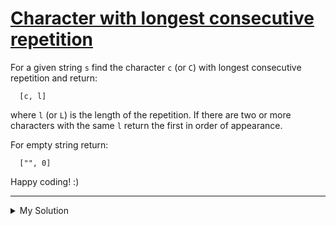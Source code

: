 # [Character with longest consecutive repetition](https://www.codewars.com/kata/586d6cefbcc21eed7a001155)

For a given string `s` find the character `c` (or `C`) with longest consecutive repetition and return:

      [c, l]

where `l` (or `L`) is the length of the repetition. If there are two or more characters with the same `l` return the
first in order of appearance.

For empty string return:

      ["", 0]

Happy coding! :)

---

<details><summary>My Solution</summary>

```js
function longestRepetition(s) {
  if (s === "") return ["", 0];

  const cArr = s.match(/(.)\1*/g);
  let maxC = "";
  let maxLength = 0;

  cArr.forEach((v) => {
    if (v.length > maxLength) {
      maxC = v[0];
      maxLength = v.length;
    }
  });

  return [maxC, maxLength];
}
```

</details>
